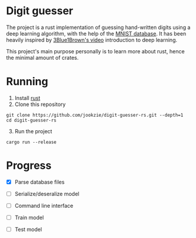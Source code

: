 # Digit guesser 
The project is a rust implementation of guessing hand-written digits using a deep learning algorithm, with the help of the [MNIST database](http://yann.lecun.com/exdb/mnist/).
It has been heavily inspired by [3Blue1Brown's video](https://www.youtube.com/watch?v=aircAruvnKk) introduction to deep learning.

This project's main purpose personally is to learn more about rust, hence the minimal amount of crates.

# Running
1. Install [rust](https://www.rust-lang.org/)
2. Clone this repository
```
git clone https://github.com/jookzie/digit-guesser-rs.git --depth=1
cd digit-guesser-rs
```
3. Run the project
```
cargo run --release
```

# Progress
- [x] Parse database files
- [ ] Serialize/deseralize model
- [ ] Command line interface
- [ ] Train model
- [ ] Test model

